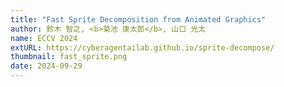 ```yaml
---
title: "Fast Sprite Decomposition from Animated Graphics"
author: 鈴木 智之, <b>菊池 康太郎</b>, 山口 光太
name: ECCV 2024
extURL: https://cyberagentailab.github.io/sprite-decompose/
thumbnail: fast_sprite.png
date: 2024-09-29
---
```


